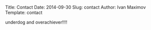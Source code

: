 Title: Contact
Date: 2014-09-30
Slug: contact
Author: Ivan Maximov
Template: contact



underdog and overachiever!!!!
